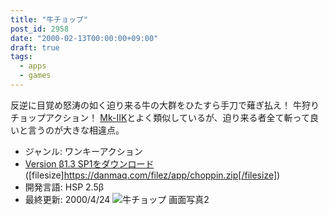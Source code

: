 ```yaml
---
title: "牛チョップ"
post_id: 2958
date: "2000-02-13T00:00:00+09:00"
draft: true
tags:
  - apps
  - games
---
```



反逆に目覚め怒涛の如く迫り来る牛の大群をひたすら手刀で薙ぎ払え！ 牛狩りチョップアクション！ [Mk-IIK](https://danmaq.com/mk-iik)とよく類似しているが、迫り来る者全て斬って良いと言うのが大きな相違点。

  * ジャンル: ワンキーアクション
  * [Version β1.3 SP1をダウンロード](https://danmaq.com/filez/app/choppin.zip) ([filesize]https://danmaq.com/filez/app/choppin.zip[/filesize])
  * 開発言語: HSP 2.5β
  * 最終更新: 2000/4/24
![牛チョップ 画面写真2](https://danmaq.com/wp-content/uploads/2013/11/choppic2.png)
